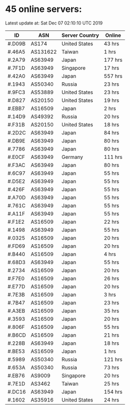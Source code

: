 # 45 online servers:

Latest update at: Sat Dec 07 02:10:10 UTC 2019

| ID | ASN | Server Country | Online |
| -- | --- | -------------- | ------ |
| #.D09B | AS174 | United States | 43 hrs |
| #.46A5 | AS131622 | Taiwan | 1 hrs |
| #.2A79 | AS63949 | Japan | 177 hrs |
| #.7F1D | AS63949 | Singapore | 17 hrs |
| #.42A0 | AS63949 | Japan | 557 hrs |
| #.1943 | AS50340 | Russia | 23 hrs |
| #.9FC3 | AS53889 | United States | 23 hrs |
| #.D827 | AS20150 | United States | 19 hrs |
| #.EBB7 | AS16509 | Japan | 2 hrs |
| #.14D9 | AS49392 | Russia | 20 hrs |
| #.F31B | AS20150 | United States | 18 hrs |
| #.2D2C | AS63949 | Japan | 84 hrs |
| #.DB9E | AS63949 | Japan | 80 hrs |
| #.7786 | AS63949 | Japan | 80 hrs |
| #.E0CF | AS63949 | Germany | 111 hrs |
| #.F3AC | AS63949 | Japan | 80 hrs |
| #.6C97 | AS63949 | Japan | 55 hrs |
| #.D5E2 | AS63949 | Japan | 55 hrs |
| #.426F | AS63949 | Japan | 55 hrs |
| #.A70D | AS63949 | Japan | 55 hrs |
| #.761C | AS63949 | Japan | 55 hrs |
| #.A11F | AS63949 | Japan | 55 hrs |
| #.F1E2 | AS16509 | Japan | 22 hrs |
| #.1498 | AS63949 | Japan | 55 hrs |
| #.0325 | AS16509 | Japan | 20 hrs |
| #.FD69 | AS16509 | Japan | 20 hrs |
| #.B440 | AS16509 | Japan | 4 hrs |
| #.68D3 | AS63949 | Japan | 55 hrs |
| #.2734 | AS16509 | Japan | 20 hrs |
| #.F7E0 | AS16509 | Japan | 26 hrs |
| #.E77D | AS16509 | Japan | 20 hrs |
| #.7E3B | AS16509 | Japan | 3 hrs |
| #.7B47 | AS16509 | Japan | 23 hrs |
| #.A3EB | AS16509 | Japan | 35 hrs |
| #.3593 | AS16509 | Japan | 20 hrs |
| #.806F | AS16509 | Japan | 55 hrs |
| #.B6CD | AS16509 | Japan | 21 hrs |
| #.228B | AS63949 | Japan | 18 hrs |
| #.BE53 | AS16509 | Japan | 1 hrs |
| #.5989 | AS50340 | Russia | 121 hrs |
| #.653A | AS50340 | Russia | 73 hrs |
| #.EB76 | AS9009 | Singapore | 20 hrs |
| #.7E1D | AS3462 | Taiwan | 25 hrs |
| #.DC16 | AS63949 | Japan | 154 hrs |
| #.1602 | AS35916 | United States | 24 hrs |

